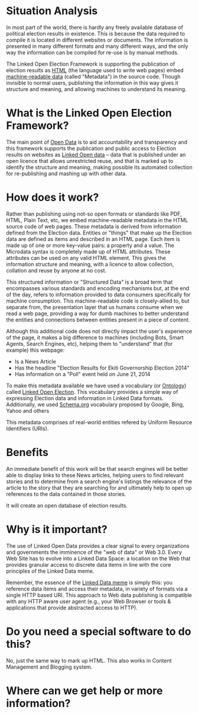 # Situation Analysis
In most part of the world, there is hardly any freely available database of political election results in existence. This is because the data required to compile it is located in different websites or documents. The information is presented in many different formats and many different ways, and the only way the information can be compiled for re-use is by manual methods.

The Linked Open Election Framework is supporting the publication of election results as <span itemscope itemtype="http://schema.org/Thing" itemid="http://dbpedia.org/resource/HTML"><a href="http://en.wikipedia.org/wiki/HTML" itemprop="url"><span itemprop="name">HTML</span></a></span> (the language used to write web pages) embed <span itemscope itemtype="http://schema.org/Thing" itemid="http://dbpedia.org/resource/Machine-readable_data"><a href="http://en.wikipedia.org/wiki/Machine-readable_data" itemprop="url"><span itemprop="name">machine-readable data</span></a></span> (called "Metadata") in the source code. Though invisible to normal users, publishing the information in this way gives it structure and meaning, and allowing machines to understand its meaning.

# What is the Linked Open Election Framework?
<p>The main point of <span itemscope itemtype="http://schema.org/Thing" itemid="http://dbpedia.org/resource/Open_data"><a href="http://en.wikipedia.org/wiki/Open_data" itemprop="url"><span itemprop="name">Open Data</span></a></span> is to aid accountability and transparency and this framework supports the publication and public access to Election results on websites as <span itemscope itemtype="http://schema.org/Thing" itemid="http://dbpedia.org/resource/Linked_open_data"><a href="http://en.wikipedia.org/wiki/Linked_open_data" itemprop="url"><span itemprop="name">Linked Open data</span></a></span> – data that is published under an open licence that allows unrestricted reuse, and that is marked up to identify the structure and meaning, making possible its automated collection for re-publishing and mashing up with other data.</p>

# How does it work?
<p>Rather than publishing using not-so open formats or standards like PDF, HTML, Plain Text, etc, we embed machine-readable metadata in the HTML source code of web pages. These metadata is derived from information defined from the Election data. Entities or "things" that make up the Election data are defined as items and described in an HTML page. Each item is made up of one or more key-value pairs: a property and a value. The Microdata syntax is completely made up of HTML attributes. These attributes can be used on any valid HTML element. This gives the information structure and meaning, with a licence to allow collection, collation and reuse by anyone at no cost.</p>

<p>This structured information or "Structured Data" is a broad term that encompasses various standards and encoding mechanisms but, at the end of the day, refers to information provided to data consumers specifically for machine consumption. This machine-readable code is closely-allied to, but separate from, the presentation layer that us humans consume when we read a web page, providing a way for dumb machines to better understand the entities and connections between entities present in a piece of content.</p>

<p>Although this additional code does not directly impact the user's experience of the page, it makes a big difference to machines (including Bots, Smart Agents, Search Engines, etc), helping them to "understand" that (for example) this webpage:
<ul>
<li> Is a News Article </li>
<li> Has the headline "Election Results for Ekiti Governorship Election 2014" </li>
<li> Has information on a "Poll" event held on June 21, 2014 </li>
</ul>
</p>

<p>To make this metadata available we have used a vocabulary (or <span itemscope itemtype="http://schema.org/Thing" itemid="http://dbpedia.org/resource/Ontology"><a href="http://en.wikipedia.org/wiki/Ontology" itemprop="url"><span itemprop="name">Ontology</span></a></span>) called <a href="http://linkedopendatang.com/schemas/election/">Linked Open Election</a>. This vocabulary provides a simple way of expressing Election data and information in Linked Data formats. Additionally, we used <span itemscope itemtype="http://schema.org/Thing" itemid="http://dbpedia.org/resource/Schema.org"><a href="http://schema.org" itemprop="url"><span itemprop="name">Schema.org</span></a></span> vocabulary proposed by Google, Bing, Yahoo and others</p>

<p>This metadata comprises of real-world entities refered by Uniform Resource Identifiers (URIs).</p>
		
# Benefits
<p>An immediate benefit of this work will be that search engines will be better able to display links to these News articles, helping users to find relevant stories and to determine from a search engine's listings the relevance of the article to the story that they are searching for and ultimately help to open up references to the data contained in those stories. </p>

<p>It will create an open database of election results. </p>
		
# Why is it important?
<p>The use of Linked Open Data provides a clear signal to every organizations and governments the imminence of the "web of data" or Web 3.0. Every Web Site has to evolve into a Linked Data Space: a location on the Web that provides granular access to discrete data items in line with the core principles of the Linked Data meme.</p>

<p>Remember, the essence of the <a href="http://kidehen.typepad.com/kingsley_idehens_typepad/2009/04/what-is-linked-data-meme-about.html">Linked Data meme</a> is simply this: you reference data items and access their metadata, in variety of formats via a single HTTP based URI. This approach to Web data publishing is compatible with any HTTP aware user agent (e.g., your Web Browser or tools & applications that provide abstracted access to HTTP).</p>
		
		
# Do you need a special software to do this?
<p>No, just the same way to mark up HTML. This also works in Content Management and Blogging system.</p>
		
# Where can we get help or more information?		

